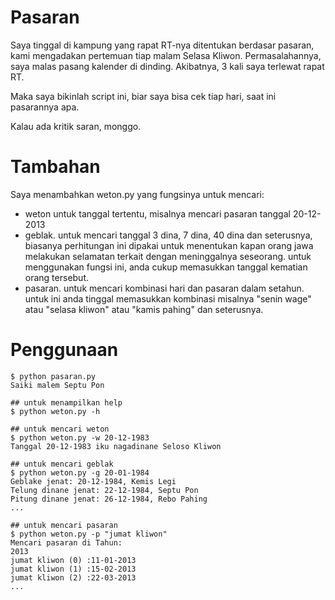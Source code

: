 Pasaran
=======

Saya tinggal di kampung yang rapat RT-nya ditentukan berdasar pasaran, kami mengadakan pertemuan tiap malam Selasa Kliwon. Permasalahannya, saya malas pasang kalender di dinding. Akibatnya, 3 kali saya terlewat rapat RT.

Maka saya bikinlah script ini, biar saya bisa cek tiap hari, saat ini pasarannya apa.

Kalau ada kritik saran, monggo.

Tambahan
========
Saya menambahkan weton.py yang fungsinya untuk mencari:
- weton untuk tanggal tertentu, misalnya mencari pasaran tanggal 20-12-2013
- geblak. untuk mencari tanggal 3 dina, 7 dina, 40 dina dan seterusnya, biasanya perhitungan ini dipakai untuk menentukan kapan orang jawa melakukan selamatan terkait dengan meninggalnya seseorang. untuk menggunakan fungsi ini, anda cukup memasukkan tanggal kematian orang tersebut.
- pasaran. untuk mencari kombinasi hari dan pasaran dalam setahun. untuk ini anda tinggal memasukkan kombinasi misalnya "senin wage" atau "selasa kliwon" atau "kamis pahing" dan seterusnya.


Penggunaan
==========

    $ python pasaran.py
    Saiki malem Septu Pon

    ## untuk menampilkan help
    $ python weton.py -h

    ## untuk mencari weton
    $ python weton.py -w 20-12-1983
    Tanggal 20-12-1983 iku nagadinane Seloso Kliwon

    ## untuk mencari geblak
    $ python weton.py -g 20-01-1984
    Geblake jenat: 20-12-1984, Kemis Legi
    Telung dinane jenat: 22-12-1984, Septu Pon
    Pitung dinane jenat: 26-12-1984, Rebo Pahing
    ...

    ## untuk mencari pasaran
    $ python weton.py -p "jumat kliwon"
    Mencari pasaran di Tahun:
    2013
    jumat kliwon (0) :11-01-2013
    jumat kliwon (1) :15-02-2013
    jumat kliwon (2) :22-03-2013
    ...

